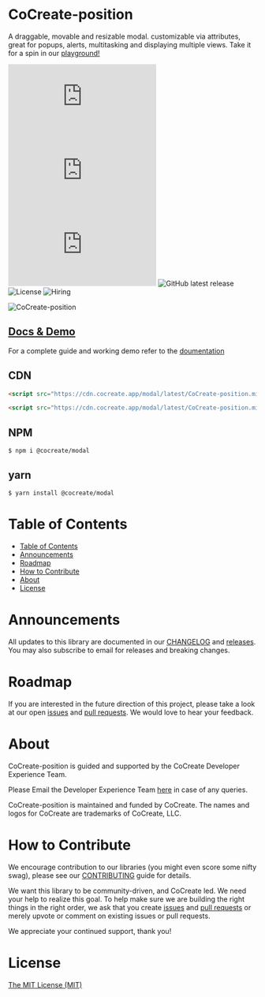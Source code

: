 # CoCreate-position

A draggable, movable and resizable modal. customizable via attributes, great for popups, alerts, multitasking and displaying multiple views. Take it for a spin in our [playground!](https://cocreate.app/docs/modal)

![minified](https://img.badgesize.io/https://cdn.cocreate.app/modal/latest/CoCreate-position.min.js?style=flat-square&label=minified&color=orange)
![gzip](https://img.badgesize.io/https://cdn.cocreate.app/modal/latest/CoCreate-position.min.js?compression=gzip&style=flat-square&label=gzip&color=yellow)
![brotli](https://img.badgesize.io/https://cdn.cocreate.app/modal/latest/CoCreate-position.min.js?compression=brotli&style=flat-square&label=brotli)
![GitHub latest release](https://img.shields.io/github/v/release/CoCreate-app/CoCreate-position?style=flat-square)
![License](https://img.shields.io/github/license/CoCreate-app/CoCreate-position?style=flat-square)
![Hiring](https://img.shields.io/static/v1?style=flat-square&label=&message=Hiring&color=blueviolet)

![CoCreate-position](https://cdn.cocreate.app/docs/CoCreate-position.gif)

## [Docs & Demo](https://cocreate.app/docs/modal)

For a complete guide and working demo refer to the [doumentation](https://cocreate.app/docs/modal)

## CDN

```html
<script src="https://cdn.cocreate.app/modal/latest/CoCreate-position.min.js"></script>
```

```html
<script src="https://cdn.cocreate.app/modal/latest/CoCreate-position.min.css"></script>
```

## NPM

```shell
$ npm i @cocreate/modal
```

## yarn

```shell
$ yarn install @cocreate/modal
```

# Table of Contents

- [Table of Contents](#table-of-contents)
- [Announcements](#announcements)
- [Roadmap](#roadmap)
- [How to Contribute](#how-to-contribute)
- [About](#about)
- [License](#license)

<a name="announcements"></a>

# Announcements

All updates to this library are documented in our [CHANGELOG](https://github.com/CoCreate-app/CoCreate-position/blob/master/CHANGELOG.md) and [releases](https://github.com/CoCreate-app/CoCreate-position/releases). You may also subscribe to email for releases and breaking changes.

<a name="roadmap"></a>

# Roadmap

If you are interested in the future direction of this project, please take a look at our open [issues](https://github.com/CoCreate-app/CoCreate-position/issues) and [pull requests](https://github.com/CoCreate-app/CoCreate-position/pulls). We would love to hear your feedback.

<a name="about"></a>

# About

CoCreate-position is guided and supported by the CoCreate Developer Experience Team.

Please Email the Developer Experience Team [here](mailto:develop@cocreate.app) in case of any queries.

CoCreate-position is maintained and funded by CoCreate. The names and logos for CoCreate are trademarks of CoCreate, LLC.

<a name="contribute"></a>

# How to Contribute

We encourage contribution to our libraries (you might even score some nifty swag), please see our [CONTRIBUTING](https://github.com/CoCreate-app/CoCreate-position/blob/master/CONTRIBUTING.md) guide for details.

We want this library to be community-driven, and CoCreate led. We need your help to realize this goal. To help make sure we are building the right things in the right order, we ask that you create [issues](https://github.com/CoCreate-app/CoCreate-position/issues) and [pull requests](https://github.com/CoCreate-app/CoCreate-position/pulls) or merely upvote or comment on existing issues or pull requests.

We appreciate your continued support, thank you!


<a name="license"></a>
# License

[The MIT License (MIT)](https://github.com/CoCreate-app/CoCreate-position/blob/master/LICENSE)

